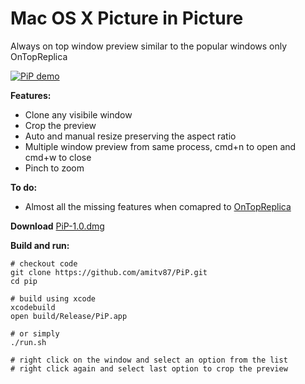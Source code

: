 # Mac OS X Picture in Picture

Always on top window preview similar to the popular windows only OnTopReplica

[![PiP demo](https://img.youtube.com/vi/MDte5sZCRnY/0.jpg)](https://www.youtube.com/watch?v=MDte5sZCRnY)

**Features:**
* Clone any visibile window
* Crop the preview
* Auto and manual resize preserving the aspect ratio
* Multiple window preview from same process, cmd+n to open and cmd+w to close
* Pinch to zoom

**To do:**
* Almost all the missing features when comapred to [OnTopReplica](https://github.com/LorenzCK/OnTopReplica)

**Download**
[PiP-1.0.dmg](https://github.com/amitv87/PiP/releases/download/1.0/PiP-1.0.dmg)

**Build and run:**
~~~
# checkout code
git clone https://github.com/amitv87/PiP.git
cd pip

# build using xcode
xcodebuild
open build/Release/PiP.app

# or simply
./run.sh

# right click on the window and select an option from the list
# right click again and select last option to crop the preview
~~~
